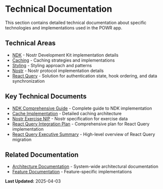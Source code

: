 # Technical Documentation

This section contains detailed technical documentation about specific technologies and implementations used in the POWR app.

## Technical Areas

- [NDK](./ndk/index.md) - Nostr Development Kit implementation details
- [Caching](./caching/index.md) - Caching strategies and implementations
- [Styling](./styling/index.md) - Styling approach and patterns
- [Nostr](./nostr/index.md) - Nostr protocol implementation details
- [React Query](./react-query-integration.md) - Solution for authentication state, hook ordering, and data synchronization

## Key Technical Documents

- [NDK Comprehensive Guide](./ndk/comprehensive_guide.md) - Complete guide to NDK implementation
- [Cache Implementation](./caching/cache_implementation.md) - Detailed caching architecture
- [Nostr Exercise NIP](./nostr/exercise_nip.md) - Nostr specification for exercise data
- [React Query Integration Plan](./react-query-integration.md) - Comprehensive plan for React Query implementation
- [React Query Executive Summary](./react-query-integration-summary.md) - High-level overview of React Query migration

## Related Documentation

- [Architecture Documentation](../architecture/index.md) - System-wide architectural documentation
- [Feature Documentation](../features/index.md) - Feature-specific implementations

**Last Updated:** 2025-04-03
